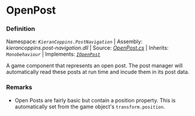 # OpenPost

### Definition
Namespace: *`KieranCoppins.PostNavigation`* | Assembly: *kierancoppins.post-navigation.dll* | Source: [*OpenPost.cs*](../../../../Runtime/Posts/OpenPost.cs) | Inherits: *`Monobehaviour`* | Implements: [*`IOpenPost`*](../../../../Runtime/Posts/Interfaces/IOpenPost.cs)

A game component that represents an open post. The post manager will automatically read these posts at run time and incude them in its post data.

### Remarks
- Open Posts are fairly basic but contain a position property. This is automatically set from the game object's `transform.position`.